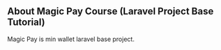## About Magic Pay Course (Laravel Project Base Tutorial)

Magic Pay is min wallet laravel base project.
